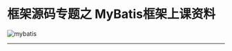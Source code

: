 框架源码专题之 MyBatis框架上课资料
==========================================


![mybatis](http://mybatis.github.io/images/mybatis-logo.png)



----------
